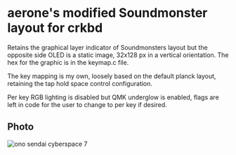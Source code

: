 # aerone's modified Soundmonster layout for crkbd

Retains the graphical layer indicator of Soundmonsters layout but the opposite side OLED is a static image, 32x128 px in a vertical orientation. The hex for the graphic is in the keymap.c file.

The key mapping is my own, loosely based on the default planck layout, retaining the tap hold space control configuration.

Per key RGB lighting is disabled but QMK underglow is enabled, flags are left in code for the user to change to per key if desired.

## Photo

![ono sendai cyberspace 7](https://user-images.githubusercontent.com/60953435/93692977-b370f780-faae-11ea-968c-69ef42385329.jpeg)


